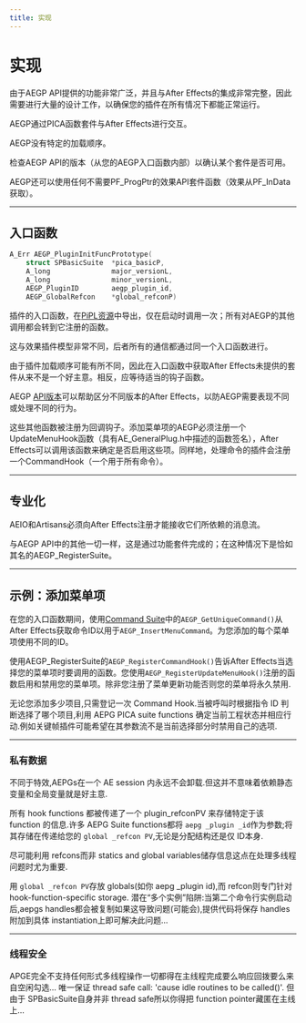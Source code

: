 ```yaml
---
title: 实现
---
```

# 实现

由于AEGP API提供的功能非常广泛，并且与After Effects的集成非常完整，因此需要进行大量的设计工作，以确保您的插件在所有情况下都能正常运行。

AEGP通过PICA函数套件与After Effects进行交互。

AEGP没有特定的加载顺序。

检查AEGP API的版本（从您的AEGP入口函数内部）以确认某个套件是否可用。

AEGP还可以使用任何不需要PF_ProgPtr的效果API套件函数（效果从PF_InData获取）。

---

## 入口函数

```cpp
A_Err AEGP_PluginInitFuncPrototype(
    struct SPBasicSuite  *pica_basicP,
    A_long               major_versionL,
    A_long               minor_versionL,
    AEGP_PluginID        aegp_plugin_id,
    AEGP_GlobalRefcon    *global_refconP)
```

插件的入口函数，在[PiPL资源](../../intro/pipl-resources)中导出，仅在启动时调用一次；所有对AEGP的其他调用都会转到它注册的函数。

这与效果插件模型非常不同，后者所有的通信都通过同一个入口函数进行。

由于插件加载顺序可能有所不同，因此在入口函数中获取After Effects未提供的套件从来不是一个好主意。相反，应等待适当的钩子函数。

AEGP [API版本](../intro/compatibility-across-multiple-versions.md#api-versions)可以帮助区分不同版本的After Effects，以防AEGP需要表现不同或处理不同的行为。

这些其他函数被注册为回调钩子。添加菜单项的AEGP必须注册一个UpdateMenuHook函数（具有AE_GeneralPlug.h中描述的函数签名），After Effects可以调用该函数来确定是否启用这些项。同样地，处理命令的插件会注册一个CommandHook（一个用于所有命令）。

---

## 专业化

AEIO和Artisans必须向After Effects注册才能接收它们所依赖的消息流。

与AEGP API中的其他一切一样，这是通过功能套件完成的；在这种情况下是恰如其名的AEGP_RegisterSuite。

---

## 示例：添加菜单项

在您的入口函数期间，使用[Command Suite](aegp-suites.md#aegp_commandsuite1)中的`AEGP_GetUniqueCommand()`从After Effects获取命令ID以用于`AEGP_InsertMenuCommand`。为您添加的每个菜单项使用不同的ID。

使用AEGP_RegisterSuite的`AEGP_RegisterCommandHook()`告诉After Effects当选择您的菜单项时要调用的函数。您使用`AEGP_RegisterUpdateMenuHook()`注册的函数启用和禁用您的菜单项。除非您注册了菜单更新功能否则您的菜单将永久禁用.

无论您添加多少项目,只需登记一次 Command Hook.当被呼叫时根据指令 ID 判断选择了哪个项目,利用 AEPG PICA suite functions 确定当前工程状态并相应行动.例如关键帧插件可能希望在其参数流不是当前选择部分时禁用自己的选项.

---

### 私有数据

不同于特效,AEPGs在一个 AE session 内永远不会卸载.但这并不意味着依赖静态变量和全局变量就是好主意.

所有 hook functions 都被传递了一个 plugin_refconPV 来存储特定于该 function 的信息.许多 AEPG Suite functions都将 `aepg _plugin _id`作为参数;将其存储在传递给您的 `global _refcon PV`,无论是分配结构还是仅 ID本身.

尽可能利用 refcons而非 statics and global variables储存信息这点在处理多线程问题时尤为重要.

用 `global _refcon PV`存放 globals(如你 aepg _plugin id),而 refcon则专门针对 hook-function-specific storage.
潜在“多个实例”陷阱:当第二个命令行实例启动后,aepgs handles都会被复制如果这导致问题(可能会),提供代码将保存 handles附加到具体 instantiation上即可解决此问题...

---

### 线程安全

APGE完全不支持任何形式多线程操作一切都得在主线程完成要么响应回拨要么来自空闲勾选...
唯一保证 thread safe call: 'cause idle routines to be called()'.
但由于 SPBasicSuite自身并非 thread safe所以你得把 function pointer藏匿在主线上...
